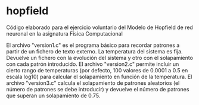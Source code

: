 # hopfield
Código elaborado para el ejercicio voluntario del Modelo de Hopfield de red neuronal en la asignatura Física Computacional

El archivo "version1.c" es el programa básico para recordar patrones a partir de un fichero de texto externo. La temperatura del sistema es fija. Devuelve un fichero 
con la evolución del sistema y otro con el solapamiento con cada patrón introducido.
El archivo "version2.c" permite incluir un cierto rango de temperaturas (por defecto, 100 valores de 0.0001 a 0.5 en escala log10) para calcular el
solapamiento en función de la temperatura. 
El archivo "version3.c" calcula el solapamiento de patrones aleatorios (el número de patrones se debe introducir) y devuelve el número de patrones
que superan un solapamiento de 0.75.
